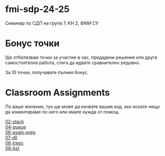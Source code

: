 # fmi-sdp-24-25
Семинар по СДП на група 7, КН 2, ФМИ СУ

# Бонус точки
Ще отбелязвам точки за участие в час, предадени решения или друга самостоятелна работа, стига да идвате сравнително редовно.    
    
За 10 точки, получавате пълния бонус.													

# Classroom Assignments
По ваше желание, тук ще може да качвате вашия код, ако искате нещо да коментираме по него или имате нужда от помощ.    

[02-stack](https://classroom.github.com/a/hm6q-Yp1)  
[04-queue](https://classroom.github.com/a/TtCCumFr)      
[06-exam-prep](https://classroom.github.com/a/MBAXOgxK)    
[07-dll](https://classroom.github.com/a/_9TjVYr6)        
[08-trees](https://classroom.github.com/a/rD9NZrJL)        
[09-bst](https://classroom.github.com/a/bv280dXc)        
